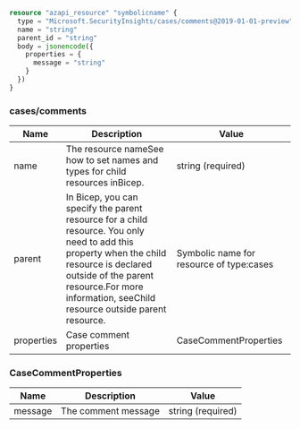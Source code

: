 ```terraform
resource "azapi_resource" "symbolicname" {
  type = "Microsoft.SecurityInsights/cases/comments@2019-01-01-preview"
  name = "string"
  parent_id = "string"
  body = jsonencode({
    properties = {
      message = "string"
    }
  })
}

```

### cases/comments

| Name | Description | Value |
|-|-|-|
| name | The resource nameSee how to set names and types for child resources inBicep. | string (required) |
| parent | In Bicep, you can specify the parent resource for a child resource. You only need to add this property when the child resource is declared outside of the parent resource.For more information, seeChild resource outside parent resource. | Symbolic name for resource of type:cases |
| properties | Case comment properties | CaseCommentProperties |


### CaseCommentProperties

| Name | Description | Value |
|-|-|-|
| message | The comment message | string (required) |


